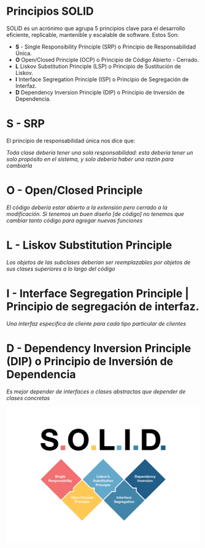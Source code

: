 # Principios SOLID

SOLID es un acrónimo que agrupa 5 principios clave para el desarrollo eficiente, replicable, mantenible y escalable de software. Estos Son:

- **S** - Single Responsibility Principle (SRP) o Principio de Responsabilidad Única.
- **O** Open/Closed Principle (OCP) o Principio de Código Abierto - Cerrado.
- **L** Liskov Substitution Principle (LSP) o Principio de Sustitución de Liskov.
- **I** Interface Segregation Principle (ISP) o Principio de Segregación de Interfaz.
- **D** Dependency Inversion Principle (DIP) o Principio de Inversión de Dependencia.

# S - SRP

El principio de responsabilidad única nos dice que: 

*Toda clase debería tener una sola responsabilidad: esta debería tener un solo propósito en el sistema, y solo debería haber una razón para cambiarla*

# O - **Open/Closed Principle**

*El código debería estar abierto a la extensión pero cerrado a la modificación. Si tenemos un buen diseño [de código] no tenemos que cambiar tanto código para agregar nuevas funciones*

# L - **Liskov Substitution Principle**

*Los objetos de las subclases deberían ser reemplazables por objetos de sus clases superiores a lo largo del código*

# I -  **Interface Segregation Principle | Principio de segregación de interfaz.**

*Una interfaz específica de cliente para cada tipo particular de clientes*

# D - **Dependency Inversion Principle (DIP) o Principio de Inversión de Dependencia**

*Es mejor depender de interfaces o clases abstractas que depender de clases concretas*

![1XOMTPWTpDLypkp079p9XXg.png](src/Principios%20SOLID/1XOMTPWTpDLypkp079p9XXg.png)